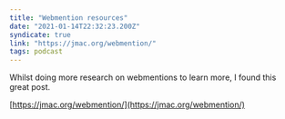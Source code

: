 ```yaml
---
title: "Webmention resources"
date: "2021-01-14T22:32:23.200Z"
syndicate: true
link: "https://jmac.org/webmention/"
tags: podcast
---
```


Whilst doing more research on webmentions to learn more, I found this great post.

[https://jmac.org/webmention/](https://jmac.org/webmention/)